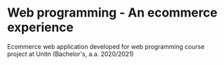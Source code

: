 # Web programming - An ecommerce experience

Ecommerce web application developed for web programming course project at Unitn (Bachelor's, a.a. 2020/2021)
